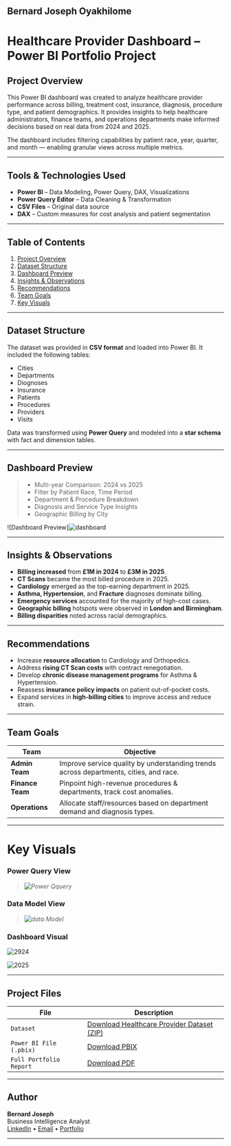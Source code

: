 ## Bernard Joseph Oyakhilome

# Healthcare Provider Dashboard – Power BI Portfolio Project

## Project Overview
This Power BI dashboard was created to analyze healthcare provider performance across billing, treatment cost, insurance, diagnosis, procedure type, and patient demographics. It provides insights to help healthcare administrators, finance teams, and operations departments make informed decisions based on real data from 2024 and 2025.

The dashboard includes filtering capabilities by patient race, year, quarter, and month — enabling granular views across multiple metrics.

---

## Tools & Technologies Used
- **Power BI** – Data Modeling, Power Query, DAX, Visualizations
- **Power Query Editor** – Data Cleaning & Transformation
- **CSV Files** – Original data source
- **DAX** – Custom measures for cost analysis and patient segmentation

---

## Table of Contents
1. [Project Overview](#-project-overview)  
2. [Dataset Structure](#-dataset-structure)  
3. [Dashboard Preview](#-dashboard-preview)  
4. [Insights & Observations](#-insights--observations)  
5. [Recommendations](#-recommendations)  
6. [Team Goals](#-team-goals)  
7. [Key Visuals](#-key-visuals)

---

## Dataset Structure
The dataset was provided in **CSV format** and loaded into Power BI. It included the following tables:
- Cities
- Departments
- Diognoses
- Insurance
- Patients
- Procedures
- Providers
- Visits

Data was transformed using **Power Query** and modeled into a **star schema** with fact and dimension tables.

---

## Dashboard Preview

> - Multi-year Comparison: 2024 vs 2025  
> - Filter by Patient Race, Time Period  
> - Department & Procedure Breakdown  
> - Diagnosis and Service Type Insights  
> - Geographic Billing by City

![Dashboard Preview]![dashboard](https://github.com/user-attachments/assets/31d1e1d1-6aac-44ae-b9ee-11c269f59b16)


---

## Insights & Observations

- **Billing increased** from **£1M in 2024** to **£3M in 2025**.
- **CT Scans** became the most billed procedure in 2025.
- **Cardiology** emerged as the top-earning department in 2025.
- **Asthma, Hypertension**, and **Fracture** diagnoses dominate billing.
- **Emergency services** accounted for the majority of high-cost cases.
- **Geographic billing** hotspots were observed in **London and Birmingham**.
- **Billing disparities** noted across racial demographics.

---

## Recommendations

- Increase **resource allocation** to Cardiology and Orthopedics.
- Address **rising CT Scan costs** with contract renegotiation.
- Develop **chronic disease management programs** for Asthma & Hypertension.
- Reassess **insurance policy impacts** on patient out-of-pocket costs.
- Expand services in **high-billing cities** to improve access and reduce strain.

---

## Team Goals

| Team            | Objective                                                                 |
|-----------------|---------------------------------------------------------------------------|
| **Admin Team**  | Improve service quality by understanding trends across departments, cities, and race. |
| **Finance Team**| Pinpoint high-revenue procedures & departments, track cost anomalies.     |
| **Operations**  | Allocate staff/resources based on department demand and diagnosis types.  |

---

# Key Visuals

### Power Query View
> *![Power Qquery](https://github.com/user-attachments/assets/a663ed55-8516-425e-88f4-f478a9df35ac)*

### Data Model View
> *![data Model](https://github.com/user-attachments/assets/8dce0872-27df-4e56-85a5-14cd5d966bef)*

### Dashboard Visual
![2924](https://github.com/user-attachments/assets/f16bbe37-552a-4050-8b55-c985595c6ac9)

![2025](https://github.com/user-attachments/assets/90a1cc9a-57c6-430b-aea3-fe24614a03ce)

---

## Project Files

| File                        | Description                     |
|-----------------------------|----------------------------------|
| `Dataset`                  | [Download Healthcare Provider Dataset (ZIP)](https://github.com/user-attachments/files/21640877/Healthcare.Provide.Dataset.zip)                |
| `Power BI File (.pbix)`    | [Download PBIX](https://github.com/thenalyst3global/Healthcare-Provider-Dashboard/blob/main/healthcare.pbix)               |
| `Full Portfolio Report`    | [Download PDF](https://github.com/user-attachments/files/21641583/Healthcare.Provider.Dashboard.pdf)

---

## Author

**Bernard Joseph**  
Business Intelligence Analyst  
[LinkedIn](www.linkedin.com/in/bernard-joseph-oyakhilome) • [Email](jozefbernardonline@gmail.com) • [Portfolio](#)

---
